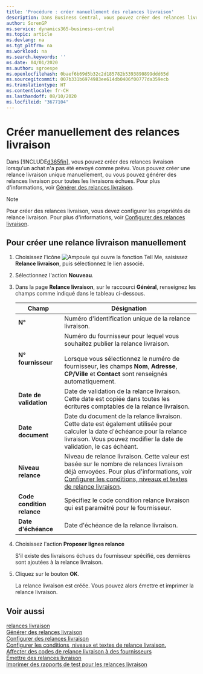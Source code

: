 ```yaml
---
title: 'Procédure : créer manuellement des relances livraison'
description: Dans Business Central, vous pouvez créer des relances livraison lorsqu'un achat n'a pas été envoyé comme prévu. Vous pouvez créer une relance livraison unique manuellement, ou vous pouvez générer des relances livraison pour toutes les livraisons échues.
author: SorenGP
ms.service: dynamics365-business-central
ms.topic: article
ms.devlang: na
ms.tgt_pltfrm: na
ms.workload: na
ms.search.keywords: ''
ms.date: 04/01/2020
ms.author: sgroespe
ms.openlocfilehash: 0baef6b69d5b32c2d185782b5393890899ddd65d
ms.sourcegitcommit: 007b331b6974983ee614db0406f00777da359ecb
ms.translationtype: HT
ms.contentlocale: fr-CH
ms.lasthandoff: 08/10/2020
ms.locfileid: "3677104"
---
```

# <a name="create-delivery-reminders-manually"></a>Créer manuellement des relances livraison
Dans [!INCLUDE[d365fin](../../includes/d365fin_md.md)], vous pouvez créer des relances livraison lorsqu'un achat n'a pas été envoyé comme prévu. Vous pouvez créer une relance livraison unique manuellement, ou vous pouvez générer des relances livraison pour toutes les livraisons échues. Pour plus d'informations, voir [Générer des relances livraison](how-to-generate-delivery-reminders.md).

> [!NOTE]
> Pour créer des relances livraison, vous devez configurer les propriétés de relance livraison. Pour plus d'informations, voir [Configurer des relances livraison](how-to-set-up-delivery-reminders.md).

## <a name="to-create-a-delivery-reminder-manually"></a>Pour créer une relance livraison manuellement  

1.  Choisissez l'icône ![Ampoule qui ouvre la fonction Tell Me](../../media/ui-search/search_small.png "Dites-moi ce que vous voulez faire"), saisissez **Relance livraison**, puis sélectionnez le lien associé.  
2.  Sélectionnez l'action **Nouveau**.  
3.  Dans la page **Relance livraison**, sur le raccourci **Général**, renseignez les champs comme indiqué dans le tableau ci-dessous.  

    |Champ|Désignation|  
    |---------------------------------|---------------------------------------|  
    |**N°**|Numéro d'identification unique de la relance livraison.|  
    |**N° fournisseur**|Numéro du fournisseur pour lequel vous souhaitez publier la relance livraison.<br /><br /> Lorsque vous sélectionnez le numéro de fournisseur, les champs **Nom**, **Adresse**, **CP/Ville** et **Contact** sont renseignés automatiquement.|  
    |**Date de validation**|Date de validation de la relance livraison. Cette date est copiée dans toutes les écritures comptables de la relance livraison.|  
    |**Date document**|Date du document de la relance livraison. Cette date est également utilisée pour calculer la date d'échéance pour la relance livraison. Vous pouvez modifier la date de validation, le cas échéant.|  
    |**Niveau relance**|Niveau de relance livraison. Cette valeur est basée sur le nombre de relances livraison déjà envoyées. Pour plus d'informations, voir [Configurer les conditions, niveaux et textes de relance livraison](how-to-set-up-delivery-reminder-terms-levels-and-text.md).|  
    |**Code condition relance**|Spécifiez le code condition relance livraison qui est paramétré pour le fournisseur.|  
    |**Date d'échéance**|Date d'échéance de la relance livraison.|  

4.  Choisissez l'action **Proposer lignes relance**  

    S'il existe des livraisons échues du fournisseur spécifié, ces dernières sont ajoutées à la relance livraison.  

5.  Cliquez sur le bouton **OK**.  

    La relance livraison est créée. Vous pouvez alors émettre et imprimer la relance livraison.  

## <a name="see-also"></a>Voir aussi  
 [relances livraison](delivery-reminders.md)   
 [Générer des relances livraison](how-to-generate-delivery-reminders.md)   
 [Configurer des relances livraison](how-to-set-up-delivery-reminders.md)   
 [Configurer les conditions, niveaux et textes de relance livraison.](how-to-set-up-delivery-reminder-terms-levels-and-text.md)   
 [Affecter des codes de relance livraison à des fournisseurs](how-to-assign-delivery-reminder-codes-to-vendors.md)   
 [Émettre des relances livraison](how-to-issue-delivery-reminders.md)   
 [Imprimer des rapports de test pour les relances livraison](how-to-print-test-reports-for-delivery-reminders.md)
